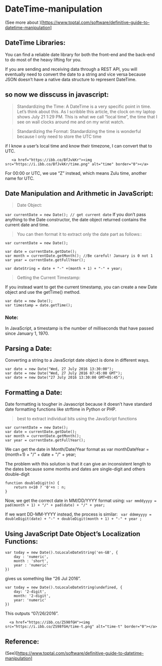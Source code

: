 # DateTime-manipulation
 
 (See more about )[https://www.toptal.com/software/definitive-guide-to-datetime-manipulation]
 
 ## DateTime Libraries:
  You can find a reliable date library for both the front-end and the back-end to do most of the heavy lifting for you.
  
   If you are sending and receiving data through a REST API, you will eventually need to convert the date to a string and vice versa because JSON doesn’t have a native data structure to represent DateTime. 
   
 ## so now we disscuss in javascript:
 
 > Standardizing the Time:
  A DateTime is a very specific point in time. Let’s think about this. As I scribble this article, the clock on my laptop shows July 21      1:29 PM. This is what we call “local time”, the time that I see on wall clocks around me and on my wrist watch.
  
  > Standardizing the Format:
  Standardizing the time is wonderful because I only need to store the UTC time 
  
   if I know a user’s local time and know their timezone, I can convert that to UTC.
   
       <a href="https://ibb.co/BfJvkKr"><img src="https://i.ibb.co/BfJvkKr/time.png" alt="time" border="0"></a>
   
   For 00:00 or UTC, we use “Z” instead, which means Zulu time, another name for UTC.
   
   
 ## Date Manipulation and Arithmetic in JavaScript:
 
  > Date Object:
  
  ` var currentDate = new Date(); // get current date `
  If you don’t pass anything to the Date constructor, the date object returned contains the current date and time.
  
  > You can then format it to extract only the date part as follows::
  
  ```
  var currentDate = new Date();

var date = currentDate.getDate();
var month = currentDate.getMonth(); //Be careful! January is 0 not 1
var year = currentDate.getFullYear();

var dateString = date + "-" +(month + 1) + "-" + year;
```

> Getting the Current Timestamp:

If you instead want to get the current timestamp, you can create a new Date object and use the getTime() method.
```
var date = new Date();
var timestamp = date.getTime();
```
### Note:
In JavaScript, a timestamp is the number of milliseconds that have passed since January 1, 1970.

## Parsing a Date:
Converting a string to a JavaScript date object is done in different ways.

```
var date = new Date("Wed, 27 July 2016 13:30:00");
var date = new Date("Wed, 27 July 2016 07:45:00 GMT");
var date = new Date("27 July 2016 13:30:00 GMT+05:45");
```

## Formatting a Date:

Date formatting is tougher in Javascript because it doesn’t have standard date formatting functions like strftime in Python or PHP.
 
 > best to extract individual bits using the JavaScript functions
 
 ```
 var currentDate = new Date();
var date = currentDate.getDate();
var month = currentDate.getMonth(); 
var year = currentDate.getFullYear();
```
We can get the date in Month/Date/Year format as
var monthDateYear  = (month+1) + "/" + date + "/" + year;

The problem with this solution is that it can give an inconsistent length to the dates because some months and dates are single-digit and others double-digit

```
function doubleDigit(n) {
    return n<10 ? '0'+n : n;
}
```

Now, we get the correct date in MM/DD/YYYY format using:
` var mmddyyyy = pad(month + 1) + "/" + pad(date) + "/" + year; `

If we want DD-MM-YYYY instead, the process is similar:
` var ddmmyyyy = doubleDigit(date) + "-" + doubleDigit(month + 1) + "-" + year ;`

## Using JavaScript Date Object’s Localization Functions:

```
var today = new Date().toLocaleDateString('en-GB', {  
	day : 'numeric',
	month : 'short',
	year : 'numeric'
})
```
gives us something like  “26 Jul 2016”.

```
var today = new Date().toLocaleDateString(undefined, {
    day: '2-digit',
    month: '2-digit',
    year: 'numeric'
})
```
This outputs “07/26/2016”.

      <a href="https://ibb.co/ZS98fGH"><img src="https://i.ibb.co/ZS98fGH/time-t.png" alt="time-t" border="0"></a>


## Reference:

(See)[https://www.toptal.com/software/definitive-guide-to-datetime-manipulation]




 
